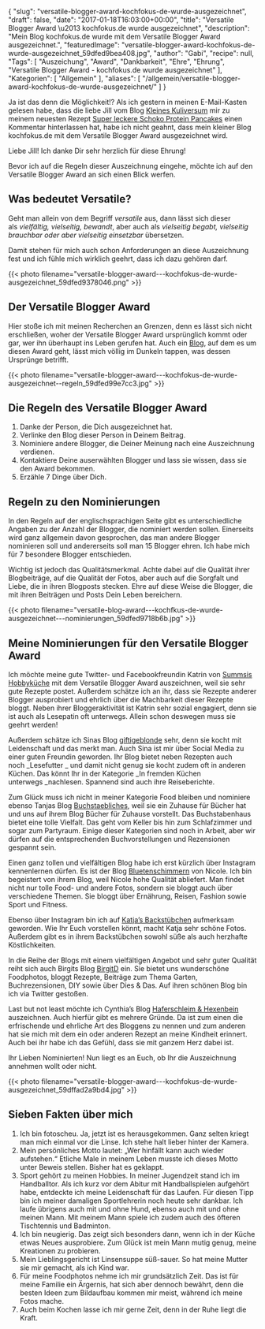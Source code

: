 {
    "slug": "versatile-blogger-award-kochfokus-de-wurde-ausgezeichnet",
    "draft": false,
    "date": "2017-01-18T16:03:00+00:00",
    "title": "Versatile Blogger Award \u2013 kochfokus.de wurde ausgezeichnet",
    "description": "Mein Blog kochfokus.de wurde mit dem Versatile Blogger Award ausgezeichnet.",
    "featuredImage": "versatile-blogger-award-kochfokus-de-wurde-ausgezeichnet_59dfed9bea408.jpg",
    "author": "Gabi",
    "recipe": null,
    "Tags": [
        "Auszeichung",
        "Award",
        "Dankbarkeit",
        "Ehre",
        "Ehrung",
        "Versatile Blogger Award - kochfokus.de wurde ausgezeichnet"
    ],
    "Kategorien": [
        "Allgemein"
    ],
    "aliases": [
        "\/allgemein\/versatile-blogger-award-kochfokus-de-wurde-ausgezeichnet\/"
    ]
}

Ja ist das denn die Möglichkeit!? Als ich gestern in meinen E-Mail-Kasten gelesen habe, dass die liebe Jill vom Blog [Kleines Kuliversum][1] mir zu meinem neuesten Rezept [Super leckere Schoko Protein Pancakes][2] einen Kommentar hinterlassen hat, habe ich nicht geahnt, dass mein kleiner Blog kochfokus.de mit dem Versatile Blogger Award ausgezeichnet wird.

Liebe Jill! Ich danke Dir sehr herzlich für diese Ehrung!

Bevor ich auf die Regeln dieser Auszeichnung eingehe, möchte ich auf den Versatile Blogger Award an sich einen Blick werfen.

## Was bedeutet Versatile?

Geht man allein von dem Begriff _versatile_ aus, dann lässt sich dieser als _vielfältig, vielseitig, bewandt_, aber auch als _vielseitig begabt, vielseitig brauchbar oder aber vielseitig einsetzbar_ übersetzen.

Damit stehen für mich auch schon Anforderungen an diese Auszeichnung fest und ich fühle mich wirklich geehrt, dass ich dazu gehören darf.

{{< photo filename="versatile-blogger-award---kochfokus-de-wurde-ausgezeichnet_59dfed9378046.png" >}}


## Der Versatile Blogger Award

Hier stoße ich mit meinen Recherchen an Grenzen, denn es lässt sich nicht erschließen, woher der Versatile Blogger Award ursprünglich kommt oder gar, wer ihn überhaupt ins Leben gerufen hat. Auch ein [Blog][3], auf dem es um diesen Award geht, lässt mich völlig im Dunkeln tappen, was dessen Ursprünge betrifft.

{{< photo filename="versatile-blogger-award---kochfokus-de-wurde-ausgezeichnet--regeln_59dfed99e7cc3.jpg" >}}

## Die Regeln des Versatile Blogger Award

 1. Danke der Person, die Dich ausgezeichnet hat.
 2. Verlinke den Blog dieser Person in Deinem Beitrag.
 3. Nominiere andere Blogger, die Deiner Meinung nach eine Auszeichnung verdienen.
 4. Kontaktiere Deine auserwählten Blogger und lass sie wissen, dass sie den Award bekommen.
 5. Erzähle 7 Dinge über Dich.

## Regeln zu den Nominierungen

In den Regeln auf der englischsprachigen Seite gibt es unterschiedliche Angaben zu der Anzahl der Blogger, die nominiert werden sollen. Einerseits wird ganz allgemein davon gesprochen, das man andere Blogger nominieren soll und andererseits soll man 15 Blogger ehren. Ich habe mich für 7 besondere Blogger entschieden.

Wichtig ist jedoch das Qualitätsmerkmal. Achte dabei auf die Qualität ihrer Blogbeiträge, auf die Qualität der Fotos, aber auch auf die Sorgfalt und Liebe, die in ihren Blogposts stecken. Ehre auf diese Weise die Blogger, die mit ihren Beiträgen und Posts Dein Leben bereichern.

{{< photo filename="versatile-blog-award---kochfkus-de-wurde-ausgezeichnet---nominierungen_59dfed9718b6b.jpg" >}}

## Meine Nominierungen für den Versatile Blogger Award

Ich möchte meine gute Twitter- und Facebookfreundin Katrin von [Summsis Hobbyküche][4] mit dem Versatile Blogger Award auszeichnen, weil sie sehr gute Rezepte postet. Außerdem schätze ich an ihr, dass sie Rezepte anderer Blogger ausprobiert und ehrlich über die Machbarkeit dieser Rezepte bloggt. Neben ihrer Bloggeraktivität ist Katrin sehr sozial engagiert, denn sie ist auch als Lesepatin oft unterwegs. Allein schon deswegen muss sie geehrt werden!

Außerdem schätze ich Sinas Blog [giftigeblonde][5] sehr, denn sie kocht mit Leidenschaft und das merkt man. Auch Sina ist mir über Social Media zu einer guten Freundin geworden. Ihr Blog bietet neben Rezepten auch noch _Lesefutter _ und damit nicht genug sie kocht zudem oft in anderen Küchen. Das könnt Ihr in der Kategorie _In fremden Küchen unterwegs _nachlesen. Spannend sind auch ihre Reiseberichte.

Zum Glück muss ich nicht in meiner Kategorie Food bleiben und nominiere ebenso Tanjas Blog [Buchstaebliches][6], weil sie ein Zuhause für Bücher hat und uns auf ihrem Blog Bücher für Zuhause vorstellt. Das Buchstabenhaus bietet eine tolle Vielfalt. Das geht vom Keller bis hin zum Schlafzimmer und sogar zum Partyraum. Einige dieser Kategorien sind noch in Arbeit, aber wir dürfen auf die entsprechenden Buchvorstellungen und Rezensionen gespannt sein.

Einen ganz tollen und vielfältigen Blog habe ich erst kürzlich über Instagram kennenlernen dürfen. Es ist der Blog [Bluetenschimmern][7] von Nicole. Ich bin begeistert von ihrem Blog, weil Nicole hohe Qualität abliefert. Man findet nicht nur tolle Food- und andere Fotos, sondern sie bloggt auch über verschiedene Themen. Sie bloggt über Ernährung, Reisen, Fashion sowie Sport und Fitness.

Ebenso über Instagram bin ich auf [Katja&#8217;s Backstübchen][8] aufmerksam geworden. Wie Ihr Euch vorstellen könnt, macht Katja sehr schöne Fotos. Außerdem gibt es in ihrem Backstübchen sowohl süße als auch herzhafte Köstlichkeiten.

In die Reihe der Blogs mit einem vielfältigen Angebot und sehr guter Qualität reiht sich auch Birgits Blog [BirgitD][9] ein. Sie bietet uns wunderschöne Foodphotos, bloggt Rezepte, Beiträge zum Thema Garten, Buchrezensionen, DIY sowie über Dies & Das. Auf ihren schönen Blog bin ich via Twitter gestoßen.

Last but not least möchte ich Cynthia&#8217;s Blog [Haferschleim & Hexenbein][10] auszeichnen. Auch hierfür gibt es mehrere Gründe. Da ist zum einen die erfrischende und ehrliche Art des Bloggens zu nennen und zum anderen hat sie mich mit dem ein oder anderen Rezept an meine Kindheit erinnert. Auch bei ihr habe ich das Gefühl, dass sie mit ganzem Herz dabei ist.

Ihr Lieben Nominierten! Nun liegt es an Euch, ob Ihr die Auszeichnung annehmen wollt oder nicht.

{{< photo filename="versatile-blogger-award---kochfokus-de-wurde-ausgezeichnet_59dffad2a9bd4.jpg" >}}

## Sieben Fakten über mich

 1. Ich bin fotoscheu. Ja, jetzt ist es herausgekommen. Ganz selten kriegt man mich einmal vor die Linse. Ich stehe halt lieber hinter der Kamera.
 2. Mein persönliches Motto lautet: &#8222;Wer hinfällt kann auch wieder aufstehen.&#8220; Etliche Male in meinem Leben musste ich dieses Motto unter Beweis stellen. Bisher hat es geklappt.
 3. Sport gehört zu meinen Hobbies. In meiner Jugendzeit stand ich im Handballtor. Als ich kurz vor dem Abitur mit Handballspielen aufgehört habe, entdeckte ich meine Leidenschaft für das Laufen. Für diesen Tipp bin ich meiner damaligen Sportlehrerin noch heute sehr dankbar. Ich laufe übrigens auch mit und ohne Hund, ebenso auch mit und ohne meinen Mann. Mit meinem Mann spiele ich zudem auch des öfteren Tischtennis und Badminton.
 4. Ich bin neugierig. Das zeigt sich besonders dann, wenn ich in der Küche etwas Neues ausprobiere. Zum Glück ist mein Mann mutig genug, meine Kreationen zu probieren.
 5. Mein Lieblingsgericht ist Linsensuppe süß-sauer. So hat meine Mutter sie mir gemacht, als ich Kind war.
 6. Für meine Foodphotos nehme ich mir grundsätzlich Zeit. Das ist für meine Familie ein Ärgernis, hat sich aber dennoch bewährt, denn die besten Ideen zum Bildaufbau kommen mir meist, während ich meine Fotos mache.
 7. Auch beim Kochen lasse ich mir gerne Zeit, denn in der Ruhe liegt die Kraft.

 [1]: https://kleineskuliversum.wordpress.com/
 [2]: https://kochfokus.de/rezepte/super-leckere-schoko-protein-pancakes/
 [3]: https://versatilebloggeraward.wordpress.com/
 [4]: https://krabsch.blogspot.de/
 [5]: https://giftigeblonde.wordpress.com/
 [6]: http://www.buchstaebliches.de/
 [7]: http://bluetenschimmern.com/
 [8]: https://katjasbackstuebchen.com/
 [9]: http://www.birgitd.com/
 [10]: https://haferschleimhexenbein.wordpress.com/